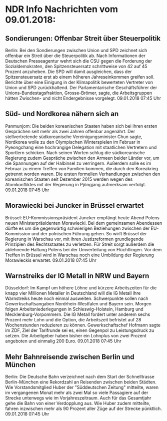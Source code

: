 # NDR Info Nachrichten vom 09.01.2018:


## Sondierungen: Offenbar Streit über Steuerpolitik
Berlin: Bei den Sondierungen zwischen Union und SPD zeichnet sich offenbar ein Streit über die Steuerpolitik ab. Nach Informationen der Deutschen Presseagentur wehrt sich die CSU gegen die Forderung der Sozialdemokraten, den Spitzensteuersatz schrittweise von 42 auf 45 Prozent anzuheben. Die SPD will damit ausgleichen, dass der Spitzensteuersatz erst ab einem höheren Jahreseinkommen greifen soll. Berichte über eine Einigung in der Klimapolitik bewerteten Vertreter von Union und SPD zurückhaltend. Der Parlamentarische Geschäftsführer der Unions-Bundestagsfraktion, Grosse-Brömer, sagte, die Arbeitsgruppen hätten Zwischen- und nicht Endergebnisse vorgelegt. 09.01.2018 07:45 Uhr 

## Süd- und Nordkorea nähern sich an
Panmunjom: Die beiden koreanischen Staaten haben sich bei ihren ersten Gesprächen seit mehr als zwei Jahren offenbar angenährt. Der stellvertretende südkoreanische Vereinigungsminister Chun sagte, Nordkorea wolle zu den Olympischen Winterspielen im Februar in Pyeongchang eine hochrangige Delegation mit staatlichen Vertretern und Sportlern schicken. Nach seinen Worten schlug die südkoreanische Regierung zudem Gespräche zwischen den Armeen beider Länder vor, um die Spannungen auf der Halbinsel zu verringern. Außerdem solle es im Februar zu einem Treffen von Familien kommen, die durch den Koreakrieg getrennt worden waren. Die ersten formellen Verhandlungen zwischen den koreanischen Staaten seit Dezember 2015 werden wegen des Atomkonfliktes mit der Regierung in Pjöngjang aufmerksam verfolgt. 09.01.2018 07:45 Uhr 

## Morawiecki bei Juncker in Brüssel erwartet
Brüssel:	EU-Kommissionspräsident Juncker empfängt heute Abend Polens neuen Ministerpräsidenten Morawiecki. Bei dem gemeinsamen Abendessen dürfte es um die gegenwärtig schwierigen Beziehungen zwischen der EU-Kommission und der polnischen Führung gehen. So wirft Brüssel der Regierung in Warschau vor, mit ihren Justizreformen grundlegende Prinzipien des Rechtsstaates zu verletzen. Für Streit sorgt außerdem die ablehnende Haltung Polens bei der Umverteilung von Flüchtlingen. Vor dem Treffen in Brüssel wird in Warschau noch eine Umbildung der Regierung Morawieckis erwartet. 09.01.2018 07:45 Uhr 

## Warnstreiks der IG Metall in NRW und Bayern
Düsseldorf: Im Kampf um höhere Löhne und kürzere Arbeitszeiten für die knapp vier Millionen Metaller in Deutschland will die IG Metall ihre Warnstreiks heute noch einmal ausweiten. Schwerpunkte sollen nach Gewerkschaftsangaben Nordrhein-Westfalen und Bayern sein. Morgen folgen Arbeitsniederlegungen in Schleswig-Holstein, Hamburg und Mecklenburg-Vorpommern. Die IG Metall fordert unter anderem sechs Prozent mehr Lohn und die Option, die Arbeitszeit befristet auf 28 Wochenstunden reduzieren zu können. Gewerkschaftschef Hofmann sagte im ZDF, Ziel der Tarifrunde sei es, einen Gegenpol zu Leistungsdruck zu setzen. Die Arbeitgeber haben  bisher ein Lohnplus von zwei Prozent angeboten und einmalig 200 Euro. 09.01.2018 07:45 Uhr 

## Mehr Bahnreisende zwischen Berlin und München
Berlin: Die Deutsche Bahn verzeichnet nach dem Start der Schnelltrasse Berlin-München eine Rekordzahl an Reisenden zwischen beiden Städten. Wie Vorstandsmitglied Huber der "Süddeutschen Zeitung" mitteilte, waren im vergangenen Monat mehr als zwei Mal so viele Passagiere auf der Strecke unterwegs wie im Vorjahreszeitraum. Auch für das Gesamtjahr gehe die Bahn von einer Verdopplung aus. Wie Huber zudem mitteilte, fahren inzwischen mehr als 90 Prozent aller Züge auf der Strecke pünktlich. 09.01.2018 07:45 Uhr 

